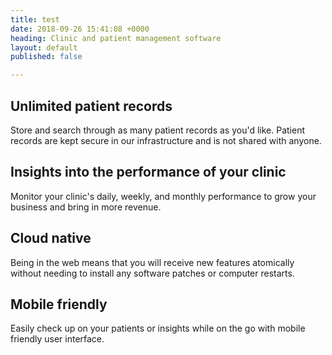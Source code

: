```yaml
---
title: test
date: 2018-09-26 15:41:08 +0000
heading: Clinic and patient management software
layout: default
published: false

---
```

## Unlimited patient records

Store and search through as many patient records as you'd like. Patient records are kept secure in our infrastructure and is not shared with anyone.

## Insights into the performance of your clinic

Monitor your clinic's daily, weekly, and monthly performance to grow your business and bring in more revenue.

## Cloud native

Being in the web means that you will receive new features atomically without needing to install any software patches or computer restarts.

## Mobile friendly

Easily check up on your patients or insights while on the go with mobile friendly user interface.